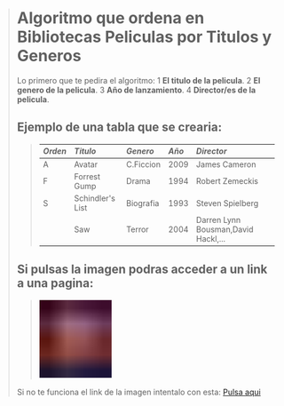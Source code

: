 ># Algoritmo que ordena en Bibliotecas Peliculas por Titulos y Generos
> Lo primero que te pedira el algoritmo:
>1 **El titulo de la pelicula**.
>2 **El genero de la pelicula**.
>3 **Año de lanzamiento**.
>4 **Director/es de la pelicula**.
>  
>## Ejemplo de una tabla que se crearia:
>> |***Orden***|***Titulo***|***Genero***|***Año***|***Director***|
>> |:----|:-----|:-----|:--|:-------|
>> |A    |Avatar |C.Ficcion| 2009|James Cameron|
>> |F    |Forrest Gump|Drama|1994|Robert Zemeckis|
>> |S    |Schindler's List|Biografia|1993|Steven Spielberg|
>> |     |Saw|Terror|2004|Darren Lynn Bousman,David Hackl,...|   
>
>
>## Si pulsas la imagen podras acceder a un link a una pagina: 
>> <a href="https://www.lasmejorespeliculasdelahistoriadelcine.com/p/listado-por-generos.html?m=1"><img src="./imagenes/zorro.jpg" height="140" width="130"/></a>
>
> Si no te funciona el link de la imagen intentalo con esta:
> [Pulsa aqui](https://www.lasmejorespeliculasdelahistoriadelcine.com/p/listado-por-generos.html?m=1)
